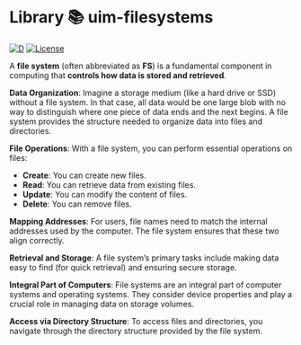 # Library 📚 uim-filesystems
[![D](https://github.com/UIMSolutions/uim/actions/workflows/uim-filesystems.yml/badge.svg)](https://github.com/UIMSolutions/uim/actions/workflows/uim-filesystems.yml) [![License](https://img.shields.io/badge/License-Apache_2.0-blue.svg)](https://opensource.org/licenses/Apache-2.0)

A **file system** (often abbreviated as **FS**) is a fundamental component in computing that **controls how data is stored and retrieved**.

**Data Organization**: Imagine a storage medium (like a hard drive or SSD) without a file system. In that case, all data would be one large blob with no way to distinguish where one piece of data ends and the next begins. A file system provides the structure needed to organize data into files and directories.

**File Operations**: With a file system, you can perform essential operations on files:

- **Create**: You can create new files.
- **Read**: You can retrieve data from existing files.
- **Update**: You can modify the content of files.
- **Delete**: You can remove files.

**Mapping Addresses**: For users, file names need to match the internal addresses used by the computer. The file system ensures that these two align correctly.

**Retrieval and Storage**: A file system’s primary tasks include making data easy to find (for quick retrieval) and ensuring secure storage.

**Integral Part of Computers**: File systems are an integral part of computer systems and operating systems. They consider device properties and play a crucial role in managing data on storage volumes.

**Access via Directory Structure**: To access files and directories, you navigate through the directory structure provided by the file system.
